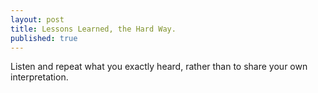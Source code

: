 ```yaml
---
layout: post
title: Lessons Learned, the Hard Way. 
published: true
---
```

Listen and repeat what you exactly heard, rather than to share your own interpretation. 
